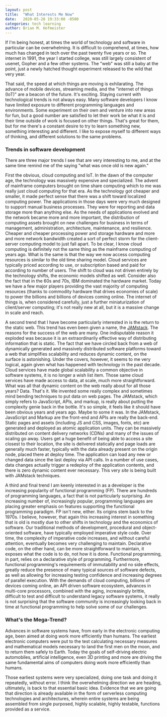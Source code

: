 ```yaml
---
layout: post
title:  "What Interests Me Now"
date:   2020-05-28 19:33:00 -0500
categories: tech learning
author: Brian M. Hofmeister
---
```


If I'm being honest, at times the world of technology and software in particular can be overwhelming. It is difficult to comprehend, at times, how much has changed in tech over the past twenty five years or so. The internet in 1991, the year I started college, was still largely consistent of usenet, Gopher and a few other systems. The "web" was still a baby at the point, just a newly hatched thought experiment released to the wild that very year.

That said, the speed at which things are moving is exhilarating. The advance of mobile devices, streaming media, and the "internet of things (IoT)" are a beacon of the future. It's exciting. Staying current with technological trends is not always easy. Many software developers I know have limited exposure to different programming languages and environments. Some experiment on their own and venture into new areas for fun, but a good number are satisfied to let their work be what it is and their time outside of work is focused on other things. That's great for them, but for me there's a constant desire to try to learn something new, something interesting and different. I like to expose myself to different ways of thinking, and different solutions to the same problems.

### Trends in software development

There are three major trends I see that are very interesting to me, and at the same time remind me of the saying "what was once old is new again." 

First the obvious, cloud computing and IoT. In the dawn of the computer age, the technology was massively expensive and specialized. The advent of mainframe computers brought on time share computing which to me was really just cloud computing for that era. As the technology got cheaper and smaller, it made perfect sense that there was a shift toward localized computing power. The applications in those days were very much designed to support manual business processes. They were for reporting and data storage more than anything else. As the needs of applications evolved and the network became more and more important, the distribution of computing assets brought on new challenges for business in terms of management, administration, architecture, maintenance, and resilience. Cheaper and cheaper processing power and storage hardware and more and more network bandwidth created a sort of perfect storm for the client-server computing model to just fall apart. To be clear, I know cloud computing is definitely not the same thing as the mainframe computing of years ago. What is the same is that the way we now access computing resources is similar to the old time sharing model. Cloud services are typically priced according to use, or subscription based and paid for according to number of users. The shift to cloud was not driven entirely by the technology shifts, the economic models shifted as well. Consider also the fact that in the 60s and 70s, IBM dominated the hardware market. Today we have a few major players providing the vast majority of computing resources (thanks to commodity hardware that drives economies of scale) to power the billions and billions of devices coming online. The internet of things is, when considered carefully, just a further miniaturization of client/server computing; it's not really new at all, but it is a massive change in scale and reach.

A second trend that I have become particularly interested in is the return to the static web. This trend has even been given a name, the [JAMstack](https://jamstack.org/). The reasons for the success of the web are many. One indisputable reason it exploded was because it is an extraordinarily effective way of distributing information that is static. The fact that we have circled back from a web of dynamically generated and massively distributed software platforms toward a web that simplifies scalability and reduces dynamic content, on the surface is astonishing. Under the covers, however, it seems to me very logical, again given what has happened with technology in the past decade. Cloud services have made global scalability a common objective in software systems, it is no longer a wish list item. Those same cloud services have made access to data, at scale, much more straightforward. What was all that dynamic content on the web really about for all those years? Data. That's it. We invented some really complex and sometimes mind bending techniques to put data on web pages. The JAMstack, which simply refers to JavaScript, APIs, and markup, is really about putting the complexity genie back in the bottle. It's so simple, it feels like it should have been obvious years and years ago. Maybe to some it was. In the JAMstack, JavaScript and Markup are the front-end and APIs are really the back-end. Static pages and assets (including JS and CSS, images, fonts, etc) are generated and deployed as atomic application units. They can be massively distributed on content delivery networks (CDNs) and many of the issues of scaling go away. Users get a huge benefit of being able to access a site closest to their location, the site is delivered statically and page loads are generally much faster, typically with the data already present on the origin node, placed there at deploy time. The application can load any new or changed data since the last deploy via API calls. In a number of use cases, data changes actually trigger a redeploy of the application contents, and there is zero dynamic content ever necessary. This very *site* is being built with JAMstack techniques.

A third and final trend I am keenly interested in as a developer is the increasing popularity of functional programming (FP). There are hundreds of programming languages, a fact that is not particularly surprising. An increasing number of, increasingly popular, programming languages are placing greater emphasis on features supporting the functional programming paradigm. FP isn't new, either. Its origins stem back to the 1970s. I believe, however, that again this increasing interest in something that is old is mostly due to other shifts in technology and the economics of software. Our traditional methods of development, procedural and object-oriented software, have typically employed imperative style code. Over time, the complexity of imperative code increases, and without careful attention, eventually becomes very challenging to maintain. Declarative code, on the other hand, can be more straightforward to maintain, it exposes what the code is to do, not how it is done. Functional programming, in part, relies on a declarative style of programming. Furthermore, functional programming's requirements of immutability and no side effects, greatly reduce the presence of many typical sources of software defects, as well as allowing for increasing testing confidence and increasing degrees of parallel execution. With the demands of cloud computing, billions of devices coming online, an API driven software ecosystem, advances in multi-core processors, combined with the aging, increasingly brittle, difficult to test and difficult to understand legacy software systems, it really is not surprising that the software community is increasingly looking back in time at functional programming to help solve some of our challenges.

### What's the Mega-Trend?

Advances in software systems have, from early in the electronic computing age, been aimed at doing work more efficiently than humans. The earliest electronic computers were put to the test calculating necessary measures and mathematical models necessary to land the first men on the moon, and to return them safely to Earth. Today the goals of self-driving electric automobiles, artificial intelligence, even 3D printing and more are driving the same fundamental aims of computers doing work more efficiently than humans.

Those earliest systems were very specialized, doing one task and doing it repeatedly, without error. I think the overwhelming direction we are heading, ultimately, is back to that essential basic idea. Evidence that we are going that direction is already available in the form of serverless computing technologies and architectures, wherein entire systems are being assembled from single purposed, highly scalable, highly testable, functions provided as a service.